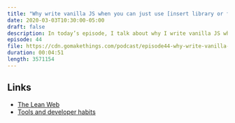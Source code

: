 ```yaml
---
title: "Why write vanilla JS when you can just use [insert library or framework here]?"
date: 2020-03-03T10:30:00-05:00
draft: false
description: In today’s episode, I talk about why I write vanilla JS when there are so many third-party solutions that already exist.
episode: 44
file: https://cdn.gomakethings.com/podcast/episode44-why-write-vanilla-js-when-third-party-tools-exist.mp3
duration: 00:04:51
length: 3571154
---
```


## Links

- [The Lean Web](https://leanweb.dev/)
- [Tools and developer habits](https://vanillajspodcast.com/tools-and-developer-habits/)